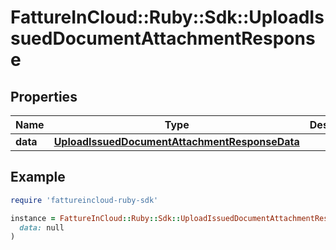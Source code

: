 # FattureInCloud::Ruby::Sdk::UploadIssuedDocumentAttachmentResponse

## Properties

| Name | Type | Description | Notes |
| ---- | ---- | ----------- | ----- |
| **data** | [**UploadIssuedDocumentAttachmentResponseData**](UploadIssuedDocumentAttachmentResponseData.md) |  | [optional] |

## Example

```ruby
require 'fattureincloud-ruby-sdk'

instance = FattureInCloud::Ruby::Sdk::UploadIssuedDocumentAttachmentResponse.new(
  data: null
)
```

